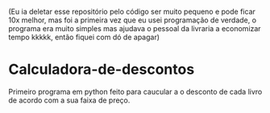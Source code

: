 (Eu ia deletar esse repositório pelo código ser muito pequeno e pode ficar 10x melhor, mas foi a primeira vez que eu usei programação de verdade, o programa era muito simples mas ajudava o pessoal da livraria a economizar tempo kkkkk, então fiquei com dó de apagar)
# Calculadora-de-descontos
Primeiro programa em python feito para caucular a o desconto de cada livro de acordo com a sua faixa de preço. 
